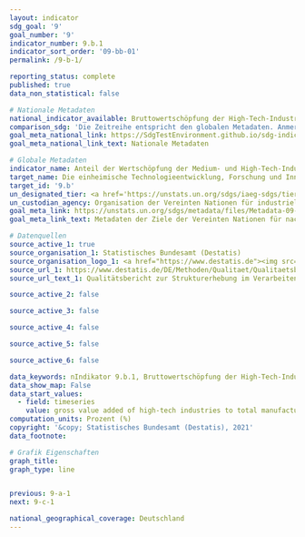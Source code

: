 ```yaml
---
layout: indicator
sdg_goal: '9'
goal_number: '9'
indicator_number: 9.b.1
indicator_sort_order: '09-bb-01'
permalink: /9-b-1/

reporting_status: complete
published: true
data_non_statistical: false

# Nationale Metadaten
national_indicator_available: Bruttowertschöpfung der High-Tech-Industrien am Verarbeitenden Gewerbe <br> Bruttowertschöpfung der Medium- und High-Tech-Industrien am Verarbeitenden Gewerbe <br> Bruttowertschöpfung der Medium-High-Tech-Industrien am Verarbeitenden Gewerbe
comparison_sdg: 'Die Zeitreihe entspricht den globalen Metadaten. Anmerkung: Die Definition der Bruttowertschöpfung (Grundpreise oder Faktorkosten) ist in den globalen Metadaten nicht eindeutig festgelegt. Darüber hinaus sehen die globalen Metadaten keine separate Veröffentlichung von MHT und HIT vor.'
goal_meta_national_link: https://SdgTestEnvironment.github.io/sdg-indicators/public/MetaDe/9.b.1.pdf
goal_meta_national_link_text: Nationale Metadaten

# Globale Metadaten
indicator_name: Anteil der Wertschöpfung der Medium- und High-Tech-Industrien an der Gesamtwertschöpfung
target_name: Die einheimische Technologieentwicklung, Forschung und Innovation in den Entwicklungsländern unterstützen, einschließlich durch Sicherstellung eines förderlichen politischen Umfelds, unter anderem für industrielle Diversifizierung und Wertschöpfung im Rohstoffbereich
target_id: '9.b'
un_designated_tier: <a href='https://unstats.un.org/sdgs/iaeg-sdgs/tier-classification/' title='Klicken Sie hier um weitere Informationen zur UN-Tier-Klassifikation zu erhalten.'>Tier I</a>
un_custodian_agency: Organisation der Vereinten Nationen für industrielle Entwicklung (UNIDO)
goal_meta_link: https://unstats.un.org/sdgs/metadata/files/Metadata-09-0B-01.pdf
goal_meta_link_text: Metadaten der Ziele der Vereinten Nationen für nachhaltige Entwicklung

# Datenquellen
source_active_1: true
source_organisation_1: Statistisches Bundesamt (Destatis)
source_organisation_logo_1: <a href="https://www.destatis.de"><img src="https://g205sdgs.github.io/sdg-indicators/public/OrgImgDe/destatis.png" alt="Logo destatis" style="height:60px; width:148px"/></a>
source_url_1: https://www.destatis.de/DE/Methoden/Qualitaet/Qualitaetsberichte/Industrie-Verarbeitendes-Gewerbe/einfuehrung.html
source_url_text_1: Qualitätsbericht zur Strukturerhebung im Verarbeitenden Gewerbe, im Bergbau sowie in der Gewinnung von Steinen und Erden

source_active_2: false

source_active_3: false

source_active_4: false

source_active_5: false

source_active_6: false

data_keywords: nIndikator 9.b.1, Bruttowertschöpfung der High-Tech-Industrien am Verarbeitenden Gewerbe, Bruttowertschöpfung der Medium- und High-Tech-Industrien am Verarbeitenden Gewerbe, Bruttowertschöpfung der Medium-High-Tech-Industrien am Verarbeitenden Gewerbe, Organisation der Vereinten Nationen für industrielle Entwicklung (UNIDO)
data_show_map: False
data_start_values: 
  - field: timeseries
    value: gross value added of high-tech industries to total manufacturing value added (%)
computation_units: Prozent (%)
copyright: '&copy; Statistisches Bundesamt (Destatis), 2021'
data_footnote: 

# Grafik Eigenschaften
graph_title: 
graph_type: line


previous: 9-a-1
next: 9-c-1

national_geographical_coverage: Deutschland
---
```


<span></span>